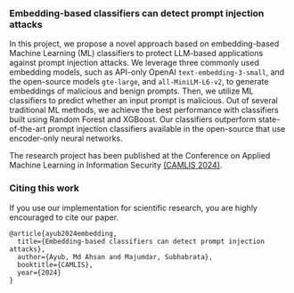 ### Embedding-based classifiers can detect prompt injection attacks
In this project, we propose a novel approach based on embedding-based Machine Learning (ML) classifiers to protect LLM-based applications against prompt injection attacks. We leverage three commonly used embedding models, such as API-only OpenAI `text-embedding-3-small`, and the open-source models `gte-large`, and `all-MiniLM-L6-v2`, to generate embeddings of malicious and benign prompts. Then, we utilize ML classifiers to predict whether an input prompt is malicious. Out of several traditional ML methods, we achieve the best performance with classifiers built using Random Forest and XGBoost. Our classifiers outperform state-of-the-art prompt injection classifiers available in the open-source that use encoder-only neural networks.

The research project has been published at the Conference on Applied Machine Learning in Information Security [(CAMLIS 2024)](https://www.camlis.org/).

### Citing this work
If you use our implementation for scientific research, you are highly encouraged to cite our paper.

```
@article{ayub2024embedding,
  title={Embedding-based classifiers can detect prompt injection attacks},
  author={Ayub, Md Ahsan and Majumdar, Subhabrata},
  booktitle={CAMLIS},
  year={2024}
}
```
